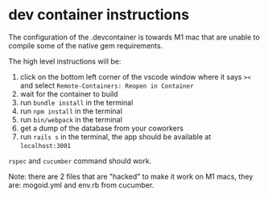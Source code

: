 # dev container instructions

The configuration of the .devcontainer is towards M1 mac that are unable to compile some of the native gem requirements.

The high level instructions will be:

1. click on the bottom left corner of the vscode window where it says `><` and select `Remote-Containers: Reopen in Container`
2. wait for the container to build
3. run `bundle install` in the terminal
4. run `npm install` in the terminal
5. run `bin/webpack` in the terminal
6. get a dump of the database from your coworkers
7. run `rails s` in the terminal, the app should be available at `localhost:3001`

`rspec` and `cucumber` command should work.

Note: there are 2 files that are "hacked" to make it work on M1 macs, they are: mogoid.yml and env.rb from cucumber.